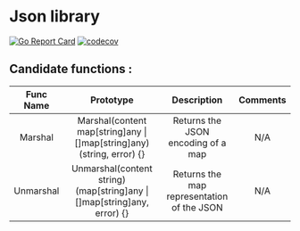 # Json library

[![Go Report Card](https://goreportcard.com/badge/github.com/Eclalang/json)](https://goreportcard.com/report/github.com/Eclalang/json)
[![codecov](https://codecov.io/gh/Eclalang/json/graph/badge.svg?token=YNCIYERVBO)](https://codecov.io/gh/Eclalang/json)

## Candidate functions :

| Func Name |                                 Prototype                                  |                Description                 | Comments |
|:---------:|:--------------------------------------------------------------------------:|:------------------------------------------:|:--------:|
|  Marshal  |  Marshal(content map\[string]any \| []map\[string]any) (string, error) {}  |     Returns the JSON encoding of a map     |   N/A    |
| Unmarshal | Unmarshal(content string) (map\[string]any \| []map\[string]any, error) {} | Returns the map representation of the JSON |   N/A    |